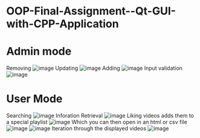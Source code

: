 # OOP-Final-Assignment--Qt-GUI-with-CPP-Application

# Admin mode
Removing
![image](https://github.com/victors3136/OOP-Final-Assignment--Qt-GUI-with-CPP-Application/assets/115093754/dd306cd7-9af1-43d2-b24e-17e54967e4df)
Updating
![image](https://github.com/victors3136/OOP-Final-Assignment--Qt-GUI-with-CPP-Application/assets/115093754/3b9a44eb-44b6-4a20-9a21-dd64d69a9e4e)
Adding
![image](https://github.com/victors3136/OOP-Final-Assignment--Qt-GUI-with-CPP-Application/assets/115093754/5dbf619e-e940-4ec8-9a0c-cf3fc8a01ce7)
Input validation
![image](https://github.com/victors3136/OOP-Final-Assignment--Qt-GUI-with-CPP-Application/assets/115093754/3995f294-0513-46ed-a85b-94ed818b7381)
# User Mode
Searching
![image](https://github.com/victors3136/OOP-Final-Assignment--Qt-GUI-with-CPP-Application/assets/115093754/7e478749-def3-4269-acec-ef3aa3b5f706)
Inforation Retrieval
![image](https://github.com/victors3136/OOP-Final-Assignment--Qt-GUI-with-CPP-Application/assets/115093754/cb8358ea-a201-4640-8c50-f022ea9e0d89)
Liking videos adds them to a special playlist
![image](https://github.com/victors3136/OOP-Final-Assignment--Qt-GUI-with-CPP-Application/assets/115093754/e27b7bda-7740-48ca-b66c-c5aa33088f31)
Which you can then open in an html or csv file
![image](https://github.com/victors3136/OOP-Final-Assignment--Qt-GUI-with-CPP-Application/assets/115093754/f3d1a22d-76c2-40ca-beba-5cedec58b056)
![image](https://github.com/victors3136/OOP-Final-Assignment--Qt-GUI-with-CPP-Application/assets/115093754/32b65178-0d6b-45d2-b3fc-058e3c4bf025)
Iteration through the displayed videos
![image](https://github.com/victors3136/OOP-Final-Assignment--Qt-GUI-with-CPP-Application/assets/115093754/9ad131c9-5320-458c-b1b3-bd460e52db3a)

